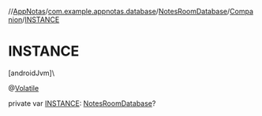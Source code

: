 //[AppNotas](../../../../index.md)/[com.example.appnotas.database](../../index.md)/[NotesRoomDatabase](../index.md)/[Companion](index.md)/[INSTANCE](-i-n-s-t-a-n-c-e.md)

# INSTANCE

[androidJvm]\

@[Volatile](https://kotlinlang.org/api/latest/jvm/stdlib/kotlin-stdlib/kotlin.jvm/-volatile/index.html)

private var [INSTANCE](-i-n-s-t-a-n-c-e.md): [NotesRoomDatabase](../index.md)?

